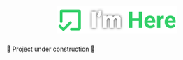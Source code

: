 <h1 align="center">
  <img alt="I'm Here" title="I'm Here" src="./src/assets/imherelogo.svg" />
</h1>

🚧 Project under construction 🚧

<!-- ## 🎥 Implementation Video

In the GitHub edit, drag the video that it already puts on github itself.

## 🎨 Layout

Layout developed by [Name](https://www.instagram.com/urlName/)

[![Layout in Figma](https://github.com/VagnerNerves/default-readme/blob/main/assets/layout-in-figma.svg)](https://www.figma.com/files)

## 👏 Learning and more implementations

Describe what you learned and implemented in the project.

## 💡 Technologies used

- [x] [Expo](https://expo.dev/)
- [x] React Native

## 🚀 Running the project

### Back-end

Clone the project

```bash
  git clone https://link-para-o-projeto
```

Enter the project directory

```bash
  cd my-project
```

Install with dependencies

```bash
  npm install
```

Start the server

```bash
  npm run start
```

### Front-end Web

Clone the project

```bash
  git clone https://link-para-o-projeto
```

Enter the project directory

```bash
  cd my-project
```

Install with dependencies

```bash
  npm install
```

Start the server

```bash
  npm run start
```

## 📝 Routes

[![Run in Postman](https://github.com/VagnerNerves/default-readme/blob/main/assets/run-in-postman.svg)](https://app.getpostman.com/run-collection/link)

## 🌎 License

This project is under the MIT license. See the [LICENSE](https://choosealicense.com/licenses/mit/) file for more details. -->
